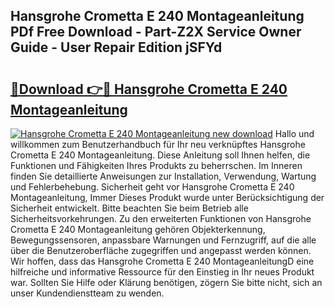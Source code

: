## Hansgrohe Crometta E 240 Montageanleitung PDf Free Download - Part-Z2X Service Owner Guide - User Repair Edition jSFYd

# <h2><a href="http://df760o.blite.top/?on=Hansgrohe+Crometta+E+240+Montageanleitung">🔗Download 👉🔴 Hansgrohe Crometta E 240 Montageanleitung</a></h2>

[![Hansgrohe Crometta E 240 Montageanleitung new download](https://i.imgur.com/lujVjoI.png)](http://df760o.blite.top/?on=Hansgrohe+Crometta+E+240+Montageanleitung)
Hallo und willkommen zum Benutzerhandbuch für Ihr neu verknüpftes Hansgrohe Crometta E 240 Montageanleitung. Diese Anleitung soll Ihnen helfen, die Funktionen und Fähigkeiten Ihres Produkts zu beherrschen. Im Inneren finden Sie detaillierte Anweisungen zur Installation, Verwendung, Wartung und Fehlerbehebung. Sicherheit geht vor Hansgrohe Crometta E 240 Montageanleitung, Immer Dieses Produkt wurde unter Berücksichtigung der Sicherheit entwickelt. Bitte beachten Sie beim Betrieb alle Sicherheitsvorkehrungen. Zu den erweiterten Funktionen von Hansgrohe Crometta E 240 Montageanleitung gehören Objekterkennung, Bewegungssensoren, anpassbare Warnungen und Fernzugriff, auf die alle über die Benutzeroberfläche zugegriffen und angepasst werden können. Wir hoffen, dass das Hansgrohe Crometta E 240 MontageanleitungD eine hilfreiche und informative Ressource für den Einstieg in Ihr neues Produkt war. Sollten Sie Hilfe oder Klärung benötigen, zögern Sie bitte nicht, sich an unser Kundendienstteam zu wenden.
